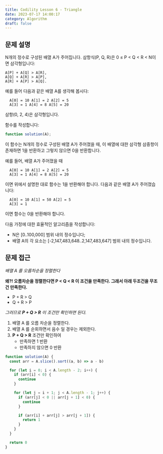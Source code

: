```yaml
---
title: Codility Lesson 6 - Triangle
date: 2023-07-17 14:00:17
category: Algorithm
draft: false
---
```


## 문제 설명

N개의 정수로 구성된 배열 A가 주어집니다. 삼항식(P, Q, R)은 0 ≤ P < Q < R < N이면 삼각형입니다:

```
A[P] + A[Q] > A[R],
A[Q] + A[R] > A[P],
A[R] + A[P] > A[Q].
```

예를 들어 다음과 같은 배열 A를 생각해 봅시다:

```
  A[0] = 10 A[1] = 2 A[2] = 5
  A[3] = 1 A[4] = 8 A[5] = 20
```

삼항(0, 2, 4)은 삼각형입니다.

함수를 작성합니다:

```javascript
function solution(A);
```

이 함수는 N개의 정수로 구성된 배열 A가 주어졌을 때, 이 배열에 대한 삼각형 삼중항이 존재하면 1을 반환하고 그렇지 않으면 0을 반환합니다.

예를 들어, 배열 A가 주어졌을 때

```
  A[0] = 10 A[1] = 2 A[2] = 5
  A[3] = 1 A[4] = 8 A[5] = 20
```

이면 위에서 설명한 대로 함수는 1을 반환해야 합니다. 다음과 같은 배열 A가 주어졌습니다:

```
  A[0] = 10 A[1] = 50 A[2] = 5
  A[3] = 1
```

이면 함수는 0을 반환해야 합니다.

다음 가정에 대한 효율적인 알고리즘을 작성합니다:

- N은 [0..100,000] 범위 내의 정수입니다;
- 배열 A의 각 요소는 [-2,147,483,648..2,147,483,647] 범위 내의 정수입니다.

## 문제 접근

_배열 A 를 오름차순을 정렬한다_

**왜?! 오름차순을 정렬한다면 P < Q < R 이 조건을 만족한다. 그래서 아래 두조건을 무조건 만족한다.**

- P + R > Q
- Q + R > P

_그러므로 **P + Q > R** 이 조건만 확인하면 된다._

1. 배열 A 를 오름 차순을 정렬한다.
2. 배열 A 를 순회하면서 음수 일 경우는 제외한다.
3. **P + Q > R** 조건만 확인하여
   - 만족하면 1 반환
   - 만족하지 않으면 0 반환

```javascript
function solution(A) {
  const arr = A.slice().sort((a, b) => a - b)

  for (let i = 0; i < A.length - 2; i++) {
    if (arr[i] < 0) {
      continue
    }

    for (let j = i + 1; j < A.length - 1; j++) {
      if (arr[j] < 0 || arr[j + 1] < 0) {
        continue
      }

      if (arr[i] + arr[j] > arr[j + 1]) {
        return 1
      }
    }
  }

  return 0
}
```
